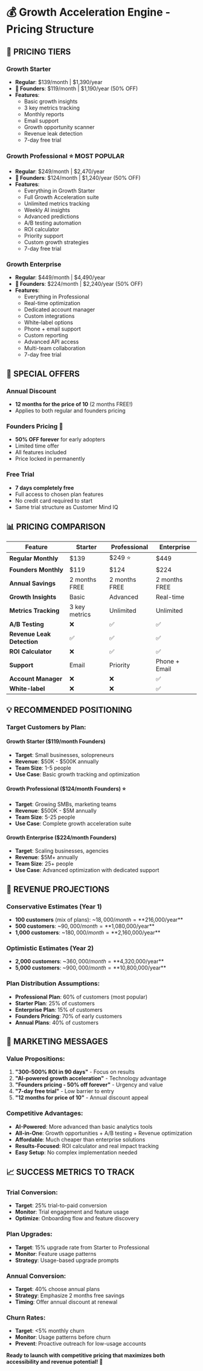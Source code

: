 # 💰 Growth Acceleration Engine - Pricing Structure

## 🎯 **PRICING TIERS**

### **Growth Starter**
- **Regular**: $139/month | $1,390/year
- **🎉 Founders**: $119/month | $1,190/year (50% OFF)
- **Features**:
  - Basic growth insights
  - 3 key metrics tracking
  - Monthly reports
  - Email support
  - Growth opportunity scanner
  - Revenue leak detection
  - 7-day free trial

### **Growth Professional** ⭐ **MOST POPULAR**
- **Regular**: $249/month | $2,470/year  
- **🎉 Founders**: $124/month | $1,240/year (50% OFF)
- **Features**:
  - Everything in Growth Starter
  - Full Growth Acceleration suite
  - Unlimited metrics tracking
  - Weekly AI insights
  - Advanced predictions
  - A/B testing automation
  - ROI calculator
  - Priority support
  - Custom growth strategies
  - 7-day free trial

### **Growth Enterprise**
- **Regular**: $449/month | $4,490/year
- **🎉 Founders**: $224/month | $2,240/year (50% OFF)
- **Features**:
  - Everything in Professional
  - Real-time optimization
  - Dedicated account manager
  - Custom integrations
  - White-label options
  - Phone + email support
  - Custom reporting
  - Advanced API access
  - Multi-team collaboration
  - 7-day free trial

## 🎁 **SPECIAL OFFERS**

### **Annual Discount**
- **12 months for the price of 10** (2 months FREE!)
- Applies to both regular and founders pricing

### **Founders Pricing** 🎉
- **50% OFF forever** for early adopters
- Limited time offer
- All features included
- Price locked in permanently

### **Free Trial**
- **7 days completely free**
- Full access to chosen plan features
- No credit card required to start
- Same trial structure as Customer Mind IQ

## 📊 **PRICING COMPARISON**

| Feature | Starter | Professional | Enterprise |
|---------|---------|-------------|------------|
| **Regular Monthly** | $139 | $249 ⭐ | $449 |
| **Founders Monthly** | $119 | $124 | $224 |
| **Annual Savings** | 2 months FREE | 2 months FREE | 2 months FREE |
| **Growth Insights** | Basic | Advanced | Real-time |
| **Metrics Tracking** | 3 key metrics | Unlimited | Unlimited |
| **A/B Testing** | ❌ | ✅ | ✅ |
| **Revenue Leak Detection** | ✅ | ✅ | ✅ |
| **ROI Calculator** | ❌ | ✅ | ✅ |
| **Support** | Email | Priority | Phone + Email |
| **Account Manager** | ❌ | ❌ | ✅ |
| **White-label** | ❌ | ❌ | ✅ |

## 💡 **RECOMMENDED POSITIONING**

### **Target Customers by Plan:**

#### **Growth Starter ($119/month Founders)**
- **Target**: Small businesses, solopreneurs
- **Revenue**: $50K - $500K annually
- **Team Size**: 1-5 people
- **Use Case**: Basic growth tracking and optimization

#### **Growth Professional ($124/month Founders)** ⭐
- **Target**: Growing SMBs, marketing teams
- **Revenue**: $500K - $5M annually  
- **Team Size**: 5-25 people
- **Use Case**: Complete growth acceleration suite

#### **Growth Enterprise ($224/month Founders)**
- **Target**: Scaling businesses, agencies
- **Revenue**: $5M+ annually
- **Team Size**: 25+ people
- **Use Case**: Advanced optimization with dedicated support

## 🚀 **REVENUE PROJECTIONS**

### **Conservative Estimates (Year 1)**
- **100 customers** (mix of plans): ~$18,000/month = **$216,000/year**
- **500 customers**: ~$90,000/month = **$1,080,000/year**
- **1,000 customers**: ~$180,000/month = **$2,160,000/year**

### **Optimistic Estimates (Year 2)**
- **2,000 customers**: ~$360,000/month = **$4,320,000/year**
- **5,000 customers**: ~$900,000/month = **$10,800,000/year**

### **Plan Distribution Assumptions:**
- **Professional Plan**: 60% of customers (most popular)
- **Starter Plan**: 25% of customers
- **Enterprise Plan**: 15% of customers
- **Founders Pricing**: 70% of early customers
- **Annual Plans**: 40% of customers

## 🎯 **MARKETING MESSAGES**

### **Value Propositions:**
1. **"300-500% ROI in 90 days"** - Focus on results
2. **"AI-powered growth acceleration"** - Technology advantage  
3. **"Founders pricing - 50% off forever"** - Urgency and value
4. **"7-day free trial"** - Low barrier to entry
5. **"12 months for price of 10"** - Annual discount appeal

### **Competitive Advantages:**
- **AI-Powered**: More advanced than basic analytics tools
- **All-in-One**: Growth opportunities + A/B testing + Revenue optimization
- **Affordable**: Much cheaper than enterprise solutions
- **Results-Focused**: ROI calculator and real impact tracking
- **Easy Setup**: No complex implementation needed

## 📈 **SUCCESS METRICS TO TRACK**

### **Trial Conversion:**
- **Target**: 25% trial-to-paid conversion
- **Monitor**: Trial engagement and feature usage
- **Optimize**: Onboarding flow and feature discovery

### **Plan Upgrades:**
- **Target**: 15% upgrade rate from Starter to Professional
- **Monitor**: Feature usage patterns
- **Strategy**: Usage-based upgrade prompts

### **Annual Conversion:**
- **Target**: 40% choose annual plans
- **Strategy**: Emphasize 2 months free savings
- **Timing**: Offer annual discount at renewal

### **Churn Rates:**
- **Target**: <5% monthly churn
- **Monitor**: Usage patterns before churn
- **Prevent**: Proactive outreach for low-usage accounts

**Ready to launch with competitive pricing that maximizes both accessibility and revenue potential! 🚀**